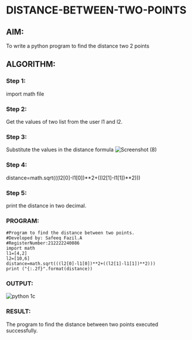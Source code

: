 # DISTANCE-BETWEEN-TWO-POINTS

## AIM:
To write a python program to find the distance two 2 points
## ALGORITHM:
### Step 1: 
import math file
### Step 2: 
Get the values of two list from the user l1 and l2.
### Step 3: 
Substitute the values in the distance formula 
![Screenshot (8)](https://user-images.githubusercontent.com/118680361/230773702-af04e04a-af4a-45eb-81c2-9e974868a2e9.png)

### Step 4: 
distance=math.sqrt(((l2[0]-l1[0])**2+((l2[1]-l1[1])**2)))
### Step 5: 
print the distance in two decimal.

### PROGRAM:
```
#Program to find the distance between two points.
#Developed by: Safeeq Fazil.A
#RegisterNumber:212222240086
import math
l1=[4,2]
l2=[10,6]
distance=math.sqrt(((l2[0]-l1[0])**2+((l2[1]-l1[1])**2)))
print ("{:.2f}".format(distance))
```
  


### OUTPUT:
![python 1c](https://user-images.githubusercontent.com/118680361/226115930-93319c2b-b312-497a-9a22-ba1b83f68f83.png)


### RESULT:
The program to find the distance between two points executed successfully.
